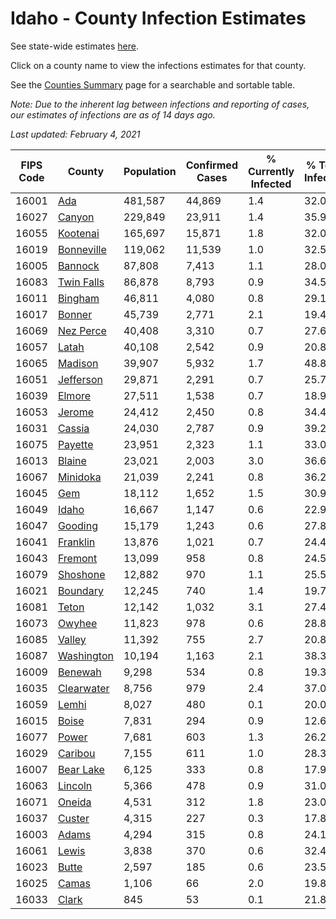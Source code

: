 # Idaho - County Infection Estimates

See state-wide estimates [here](/infections/us-id).

Click on a county name to view the infections estimates for that county.

See the [Counties Summary](/infections/summary-counties) page for a searchable and sortable table.

*Note: Due to the inherent lag between infections and reporting of cases, our estimates of infections are as of 14 days ago.*

*Last updated: February 4, 2021*

|   FIPS Code |                   County |   Population |   Confirmed Cases |   % Currently Infected |   % Total Infected |
|-------------|--------------------------|--------------|-------------------|------------------------|--------------------|
|       16001 |               [Ada](ada) |      481,587 |            44,869 |                    1.4 |               32.0 |
|       16027 |         [Canyon](canyon) |      229,849 |            23,911 |                    1.4 |               35.9 |
|       16055 |     [Kootenai](kootenai) |      165,697 |            15,871 |                    1.8 |               32.0 |
|       16019 | [Bonneville](bonneville) |      119,062 |            11,539 |                    1.0 |               32.5 |
|       16005 |       [Bannock](bannock) |       87,808 |             7,413 |                    1.1 |               28.0 |
|       16083 | [Twin Falls](twin-falls) |       86,878 |             8,793 |                    0.9 |               34.5 |
|       16011 |       [Bingham](bingham) |       46,811 |             4,080 |                    0.8 |               29.1 |
|       16017 |         [Bonner](bonner) |       45,739 |             2,771 |                    2.1 |               19.4 |
|       16069 |   [Nez Perce](nez-perce) |       40,408 |             3,310 |                    0.7 |               27.6 |
|       16057 |           [Latah](latah) |       40,108 |             2,542 |                    0.9 |               20.8 |
|       16065 |       [Madison](madison) |       39,907 |             5,932 |                    1.7 |               48.8 |
|       16051 |   [Jefferson](jefferson) |       29,871 |             2,291 |                    0.7 |               25.7 |
|       16039 |         [Elmore](elmore) |       27,511 |             1,538 |                    0.7 |               18.9 |
|       16053 |         [Jerome](jerome) |       24,412 |             2,450 |                    0.8 |               34.4 |
|       16031 |         [Cassia](cassia) |       24,030 |             2,787 |                    0.9 |               39.2 |
|       16075 |       [Payette](payette) |       23,951 |             2,323 |                    1.1 |               33.0 |
|       16013 |         [Blaine](blaine) |       23,021 |             2,003 |                    3.0 |               36.6 |
|       16067 |     [Minidoka](minidoka) |       21,039 |             2,241 |                    0.8 |               36.2 |
|       16045 |               [Gem](gem) |       18,112 |             1,652 |                    1.5 |               30.9 |
|       16049 |           [Idaho](idaho) |       16,667 |             1,147 |                    0.6 |               22.9 |
|       16047 |       [Gooding](gooding) |       15,179 |             1,243 |                    0.6 |               27.8 |
|       16041 |     [Franklin](franklin) |       13,876 |             1,021 |                    0.7 |               24.4 |
|       16043 |       [Fremont](fremont) |       13,099 |               958 |                    0.8 |               24.5 |
|       16079 |     [Shoshone](shoshone) |       12,882 |               970 |                    1.1 |               25.5 |
|       16021 |     [Boundary](boundary) |       12,245 |               740 |                    1.4 |               19.7 |
|       16081 |           [Teton](teton) |       12,142 |             1,032 |                    3.1 |               27.4 |
|       16073 |         [Owyhee](owyhee) |       11,823 |               978 |                    0.6 |               28.8 |
|       16085 |         [Valley](valley) |       11,392 |               755 |                    2.7 |               20.8 |
|       16087 | [Washington](washington) |       10,194 |             1,163 |                    2.1 |               38.3 |
|       16009 |       [Benewah](benewah) |        9,298 |               534 |                    0.8 |               19.3 |
|       16035 | [Clearwater](clearwater) |        8,756 |               979 |                    2.4 |               37.0 |
|       16059 |           [Lemhi](lemhi) |        8,027 |               480 |                    0.1 |               20.0 |
|       16015 |           [Boise](boise) |        7,831 |               294 |                    0.9 |               12.6 |
|       16077 |           [Power](power) |        7,681 |               603 |                    1.3 |               26.2 |
|       16029 |       [Caribou](caribou) |        7,155 |               611 |                    1.0 |               28.3 |
|       16007 |   [Bear Lake](bear-lake) |        6,125 |               333 |                    0.8 |               17.9 |
|       16063 |       [Lincoln](lincoln) |        5,366 |               478 |                    0.9 |               31.0 |
|       16071 |         [Oneida](oneida) |        4,531 |               312 |                    1.8 |               23.0 |
|       16037 |         [Custer](custer) |        4,315 |               227 |                    0.3 |               17.8 |
|       16003 |           [Adams](adams) |        4,294 |               315 |                    0.8 |               24.1 |
|       16061 |           [Lewis](lewis) |        3,838 |               370 |                    0.6 |               32.4 |
|       16023 |           [Butte](butte) |        2,597 |               185 |                    0.6 |               23.5 |
|       16025 |           [Camas](camas) |        1,106 |                66 |                    2.0 |               19.8 |
|       16033 |           [Clark](clark) |          845 |                53 |                    0.1 |               21.8 |